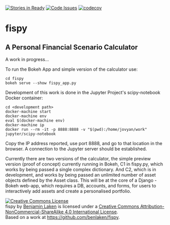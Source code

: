 [![Stories in Ready](https://badge.waffle.io/benlaken/fispy.png?label=ready&title=Ready)](https://waffle.io/benlaken/fispy)
[![Code Issues](https://www.quantifiedcode.com/api/v1/project/c93811158c0743bfbde1e540ae4f5d3c/badge.svg)](https://www.quantifiedcode.com/app/project/c93811158c0743bfbde1e540ae4f5d3c)
[![codecov](https://codecov.io/gh/benlaken/fispy/branch/master/graph/badge.svg)](https://codecov.io/gh/benlaken/fispy)

# fispy #
## A Personal Financial Scenario Calculator ##

A work in progress...

To run the Bokeh App and simple version of the calculator use:

	cd fispy
	bokeh serve --show fispy_app.py


Development of this work is done in the Jupyter Project's scipy-notebook Docker container:

```
cd <development path>
docker-machine start
docker-machine env
eval $(docker-machine env)
docker-machine ip
docker run --rm -it -p 8888:8888 -v "$(pwd):/home/jovyan/work" jupyter/scipy-notebook

```
Copy the IP address reported, use port 8888, and go to that location in the browser. A connection to the Jupyter server should be established.

Currently there are two versions of the calculator, the simple preview version (proof of concept) currently running in Bokeh, C1 in fispy.py, which works by being passed a single complex dictionary. And C2, which is in development, and works by being passed an unlimited number of asset objects defined by the Asset class. This will be at the core of a Django - Bokeh web-app, which requires a DB, accounts, and forms, for users to interactively add assets and create a personalised portfolio.

<a rel="license" href="http://creativecommons.org/licenses/by-nc-sa/4.0/"><img alt="Creative Commons License" style="border-width:0" src="https://i.creativecommons.org/l/by-nc-sa/4.0/88x31.png" /></a><br /><span xmlns:dct="http://purl.org/dc/terms/" property="dct:title">fispy</span> by <a xmlns:cc="http://creativecommons.org/ns#" href="https://github.com/benlaken/fispy" property="cc:attributionName" rel="cc:attributionURL">Benjamin Laken</a> is licensed under a <a rel="license" href="http://creativecommons.org/licenses/by-nc-sa/4.0/">Creative Commons Attribution-NonCommercial-ShareAlike 4.0 International License</a>.<br />Based on a work at <a xmlns:dct="http://purl.org/dc/terms/" href="https://github.com/benlaken/fispy" rel="dct:source">https://github.com/benlaken/fispy</a>.
